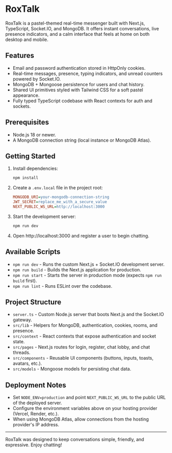 # RoxTalk

RoxTalk is a pastel-themed real-time messenger built with Next.js, TypeScript, Socket.IO, and MongoDB. It offers instant conversations, live presence indicators, and a calm interface that feels at home on both desktop and mobile.

## Features
- Email and password authentication stored in HttpOnly cookies.
- Real-time messages, presence, typing indicators, and unread counters powered by Socket.IO.
- MongoDB + Mongoose persistence for users and chat history.
- Shared UI primitives styled with Tailwind CSS for a soft pastel appearance.
- Fully typed TypeScript codebase with React contexts for auth and sockets.

## Prerequisites
- Node.js 18 or newer.
- A MongoDB connection string (local instance or MongoDB Atlas).

## Getting Started
1. Install dependencies:
   ```bash
   npm install
   ```
2. Create a `.env.local` file in the project root:
   ```ini
   MONGODB_URI=your-mongodb-connection-string
   JWT_SECRET=replace_me_with_a_secure_value
   NEXT_PUBLIC_WS_URL=http://localhost:3000
   ```
3. Start the development server:
   ```bash
   npm run dev
   ```
4. Open http://localhost:3000 and register a user to begin chatting.

## Available Scripts
- `npm run dev` - Runs the custom Next.js + Socket.IO development server.
- `npm run build` - Builds the Next.js application for production.
- `npm run start` - Starts the server in production mode (expects `npm run build` first).
- `npm run lint` - Runs ESLint over the codebase.

## Project Structure
- `server.ts` - Custom Node.js server that boots Next.js and the Socket.IO gateway.
- `src/lib` - Helpers for MongoDB, authentication, cookies, rooms, and presence.
- `src/context` - React contexts that expose authentication and socket state.
- `src/pages` - Next.js routes for login, register, chat lobby, and chat threads.
- `src/components` - Reusable UI components (buttons, inputs, toasts, avatars, etc.).
- `src/models` - Mongoose models for persisting chat data.

## Deployment Notes
- Set `NODE_ENV=production` and point `NEXT_PUBLIC_WS_URL` to the public URL of the deployed server.
- Configure the environment variables above on your hosting provider (Vercel, Render, etc.).
- When using MongoDB Atlas, allow connections from the hosting provider's IP address.

---
RoxTalk was designed to keep conversations simple, friendly, and expressive. Enjoy chatting!
